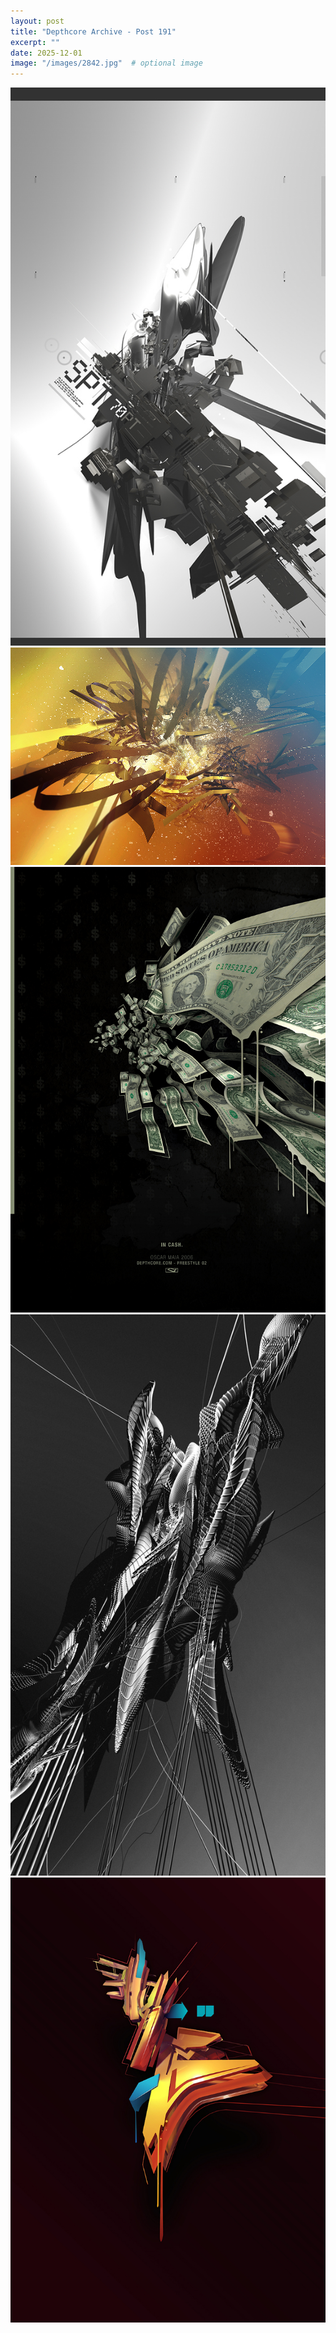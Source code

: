 ```yaml
---
layout: post
title: "Depthcore Archive - Post 191"
excerpt: ""
date: 2025-12-01
image: "/images/2842.jpg"  # optional image
---
```


<img src="/images/2842.jpg">
<img src="/images/2844.jpg" alt="2844.jpg"/>
<img src="/images/2845.jpg" alt="2845.jpg"/>
<img src="/images/2846.jpg" alt="2846.jpg"/>
<img src="/images/2847.jpg" alt="2847.jpg"/>
